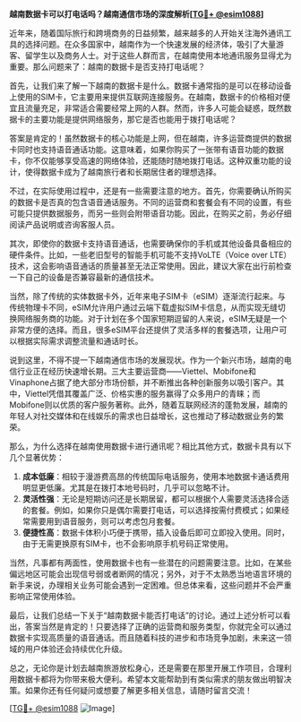 **越南数据卡可以打电话吗？越南通信市场的深度解析[[TG💪+ @esim1088](https://t.me/s/esim1088)]**

近年来，随着国际旅行和跨境商务的日益频繁，越来越多的人开始关注海外通讯工具的选择问题。在众多国家中，越南作为一个快速发展的经济体，吸引了大量游客、留学生以及商务人士。对于这些人群而言，在越南使用本地通讯服务显得尤为重要。那么问题来了：越南的数据卡是否支持打电话呢？

首先，让我们来了解一下越南的数据卡是什么。数据卡通常指的是可以在移动设备上使用的SIM卡，它主要用来提供互联网连接服务。在越南，数据卡的价格相对便宜且流量充足，非常适合需要经常上网的人群。然而，许多人可能会疑惑，既然数据卡的主要功能是提供网络服务，那它是否也能用于拨打电话呢？

答案是肯定的！虽然数据卡的核心功能是上网，但在越南，许多运营商提供的数据卡同时也支持语音通话功能。这意味着，如果你购买了一张带有语音功能的数据卡，你不仅能够享受高速的网络体验，还能随时随地拨打电话。这种双重功能的设计，使得数据卡成为了越南旅行者和长期居住者的理想选择。

不过，在实际使用过程中，还是有一些需要注意的地方。首先，你需要确认所购买的数据卡是否真的包含语音通话服务。不同的运营商和套餐会有不同的设置，有些可能只提供数据服务，而另一些则会附带语音功能。因此，在购买之前，务必仔细阅读产品说明或咨询客服人员。

其次，即使你的数据卡支持语音通话，也需要确保你的手机或其他设备具备相应的硬件条件。比如，一些老旧型号的智能手机可能不支持VoLTE（Voice over LTE）技术，这会影响语音通话的质量甚至无法正常使用。因此，建议大家在出行前检查一下自己的设备是否兼容最新的通信技术。

当然，除了传统的实体数据卡外，近年来电子SIM卡（eSIM）逐渐流行起来。与传统物理卡不同，eSIM允许用户通过云端下载虚拟SIM卡信息，从而实现无缝切换网络服务商的功能。对于计划在多个国家短期逗留的人来说，eSIM无疑是一个非常方便的选择。而且，很多eSIM平台还提供了灵活多样的套餐选项，让用户可以根据实际需求调整流量和通话时长。

说到这里，不得不提一下越南通信市场的发展现状。作为一个新兴市场，越南的电信行业正在经历快速增长期。三大主要运营商——Viettel、Mobifone和Vinaphone占据了绝大部分市场份额，并不断推出各种创新服务以吸引客户。其中，Viettel凭借其覆盖广泛、价格实惠的服务赢得了众多用户的青睐；而Mobifone则以优质的客户服务著称。此外，随着互联网经济的蓬勃发展，越南的年轻人对社交媒体和在线娱乐的需求也日益增长，这也推动了移动数据业务的繁荣。

那么，为什么选择在越南使用数据卡进行通讯呢？相比其他方式，数据卡具有以下几个显著优势：

1. **成本低廉**：相较于漫游费高昂的传统国际电话服务，使用本地数据卡通话费用明显更低廉。尤其是在拨打本地号码时，几乎可以忽略不计。
2. **灵活性强**：无论是短期访问还是长期居留，都可以根据个人需要灵活选择合适的套餐。例如，如果你只是偶尔需要打电话，可以选择按需付费模式；如果经常需要用到语音服务，则可以考虑包月套餐。
3. **便捷性高**：数据卡体积小巧便于携带，插入设备后即可立即投入使用。同时，由于无需更换原有SIM卡，也不会影响原手机号码正常使用。

当然，凡事都有两面性，使用数据卡也有一些潜在的问题需要注意。比如，在某些偏远地区可能会出现信号弱或者断网的情况；另外，对于不太熟悉当地语言环境的新手来说，办理相关业务可能会遇到一定困难。但总体来看，这些问题并不会严重影响正常使用体验。

最后，让我们总结一下关于“越南数据卡能否打电话”的讨论。通过上述分析可以看出，答案当然是肯定的！只要选择了正确的运营商和服务类型，你就完全可以通过数据卡实现高质量的语音通话。而且随着科技的进步和市场竞争加剧，未来这一领域的用户体验还会持续优化升级。

总之，无论你是计划去越南旅游放松身心，还是需要在那里开展工作项目，合理利用数据卡都将为你带来极大便利。希望本文能帮助到有类似需求的朋友做出明智决策。如果你还有任何疑问或想要了解更多相关信息，请随时留言交流！

[[TG💪+ @esim1088](https://t.me/s/esim1088) ![Image](https://i.postimg.cc/4NQfJmqS/Snipaste-2025-05-13-00-14-12.png)]